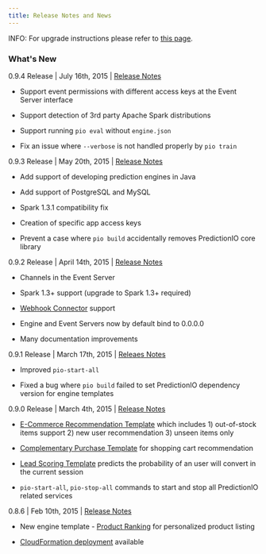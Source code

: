 ```yaml
---
title: Release Notes and News
---
```


INFO: For upgrade instructions please refer to [this page](/resources/upgrade/).

### What's New

0.9.4 Release | July 16th, 2015 | [Release Notes](https://predictionio.atlassian.net/jira/secure/ReleaseNote.jspa?projectId=10000&version=13700)

- Support event permissions with different access keys at the Event Server interface

- Support detection of 3rd party Apache Spark distributions

- Support running `pio eval` without `engine.json`

- Fix an issue where `--verbose` is not handled properly by `pio train`

0.9.3 Release | May 20th, 2015 | [Release Notes](https://predictionio.atlassian.net/jira/secure/ReleaseNote.jspa?projectId=10000&version=13600)

- Add support of developing prediction engines in Java

- Add support of PostgreSQL and MySQL

- Spark 1.3.1 compatibility fix

- Creation of specific app access keys

- Prevent a case where `pio build` accidentally removes PredictionIO core library

0.9.2 Release | April 14th, 2015 | [Release Notes](https://predictionio.atlassian.net/jira/secure/ReleaseNote.jspa?projectId=10000&version=13500)

- Channels in the Event Server

- Spark 1.3+ support (upgrade to Spark 1.3+ required)

- [Webhook Connector](http://docs.prediction.io/community/contribute-webhook/) support

- Engine and Event Servers now by default bind to 0.0.0.0

- Many documentation improvements

0.9.1 Release | March 17th, 2015 | [Releaes Notes](https://predictionio.atlassian.net/jira/secure/ReleaseNote.jspa?projectId=10000&version=13401)

- Improved `pio-start-all`

- Fixed a bug where `pio build` failed to set PredictionIO dependency version for engine templates

0.9.0 Release | March 4th, 2015 | [Release Notes](https://predictionio.atlassian.net/jira/secure/ReleaseNote.jspa?projectId=10000&version=13400)

- [E-Commerce Recommendation Template](http://templates.prediction.io/PredictionIO/template-scala-parallel-ecommercerecommendation) which includes 1) out-of-stock items support 2) new user recommendation 3) unseen items only

- [Complementary Purchase Template](http://templates.prediction.io/PredictionIO/template-scala-parallel-complementarypurchase) for shopping cart recommendation

- [Lead Scoring Template](http://templates.prediction.io/PredictionIO/template-scala-parallel-leadscoring) predicts the probability of an user will convert in the current session

- `pio-start-all`, `pio-stop-all` commands to start and stop all PredictionIO related services

0.8.6 | Feb 10th, 2015 | [Release Notes](https://predictionio.atlassian.net/jira/secure/ReleaseNote.jspa?projectId=10000&version=13300)

- New engine template - [Product Ranking](/templates/productranking/quickstart/) for personalized product listing

- [CloudFormation deployment](/system/deploy-cloudformation/) available
